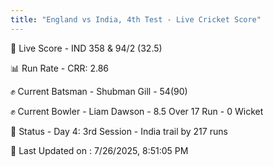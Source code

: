 ```yaml
---
title: "England vs India, 4th Test - Live Cricket Score"
---
```


🔴 Live Score - IND 358 & 94/2 (32.5)  

📊 Run Rate - CRR: 2.86  

✊ Current Batsman - Shubman Gill - 54(90)  

✊ Current Bowler - Liam Dawson - 8.5 Over 17 Run - 0 Wicket  

📑 Status - Day 4: 3rd Session - India trail by 217 runs

📝 Last Updated on : 7/26/2025, 8:51:05 PM  

